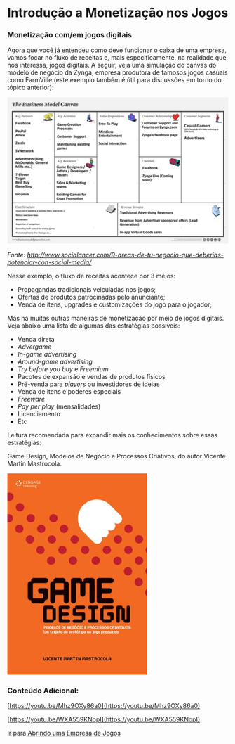 # Introdução a Monetização nos Jogos

### Monetização com/em jogos digitais

Agora que você já entendeu como deve funcionar o caixa de uma empresa, vamos focar no fluxo de receitas e, mais especificamente, na realidade que nos interessa, jogos digitais. A seguir, veja uma simulação do canvas do modelo de negócio da Zynga, empresa produtora de famosos jogos casuais como FarmVille (este exemplo também é útil para discussões em torno do tópico anterior):

![Introduc%CC%A7a%CC%83o%20a%20Monetizac%CC%A7a%CC%83o%20nos%20Jogos%20665eb3c102cf4887a294fce537dfc834/Untitled.png](Introduc%CC%A7a%CC%83o%20a%20Monetizac%CC%A7a%CC%83o%20nos%20Jogos/Untitled.png)

*Fonte: http://www.socialancer.com/9-areas-de-tu-negocio-que-deberias-potenciar-con-social-media/*

Nesse exemplo, o fluxo de receitas acontece por 3 meios:

- Propagandas tradicionais veiculadas nos jogos;
- Ofertas de produtos patrocinadas pelo anunciante;
- Venda de itens, upgrades e customizações do jogo para o jogador;

Mas há muitas outras maneiras de monetização por meio de jogos digitais. Veja abaixo uma lista de algumas das estratégias possíveis:

- Venda direta
- *Advergame*
- *In-game advertising*
- *Around-game advertising*
- *Try before you buy* e *Freemium*
- Pacotes de expansão e vendas de produtos físicos
- Pré-venda para *players* ou investidores de ideias
- Venda de itens e poderes especiais
- *Freeware*
- *Pay per play* (mensalidades)
- Licenciamento
- Etc

Leitura recomendada para expandir mais os conhecimentos sobre essas estratégias:

Game Design, Modelos de Negócio e Processos Criativos, do autor Vicente Martin Mastrocola.

![Introduc%CC%A7a%CC%83o%20a%20Monetizac%CC%A7a%CC%83o%20nos%20Jogos%20665eb3c102cf4887a294fce537dfc834/Untitled%201.png](Introduc%CC%A7a%CC%83o%20a%20Monetizac%CC%A7a%CC%83o%20nos%20Jogos/Untitled%201.png)

### **Conteúdo Adicional:**

[https://youtu.be/Mhz9OXy86a0](https://youtu.be/Mhz9OXy86a0)

[https://youtu.be/WXA559KNopI](https://youtu.be/WXA559KNopI)

Ir para [Abrindo uma Empresa de Jogos](Abrindo%20uma%20Empresa%20de%20Jogos.md)